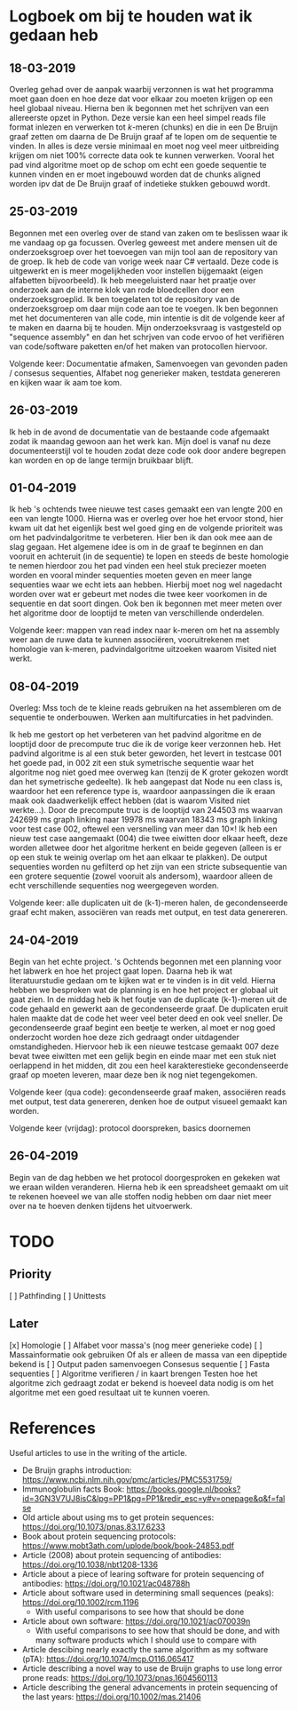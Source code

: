 # Logboek om bij te houden wat ik gedaan heb

## 18-03-2019

Overleg gehad over de aanpak waarbij verzonnen is wat het programma moet gaan doen en hoe deze dat voor elkaar zou moeten krijgen op een heel globaal niveau. Hierna ben ik begonnen met het schrijven van een allereerste opzet in Python. Deze versie kan een heel simpel reads file format inlezen en verwerken tot _k_-meren (chunks) en die in een De Bruijn graaf zetten om daarna de De Bruijn graaf af te lopen om de sequentie te vinden. In alles is deze versie minimaal en moet nog veel meer uitbreiding krijgen om niet 100% correcte data ook te kunnen verwerken. Vooral het pad vind algoritme moet op de schop om echt een goede sequentie te kunnen vinden en er moet ingebouwd worden dat de chunks aligned worden ipv dat de De Bruijn graaf of indetieke stukken gebouwd wordt.

## 25-03-2019

Begonnen met een overleg over de stand van zaken om te beslissen waar ik me vandaag op ga focussen. Overleg geweest met andere mensen uit de onderzoeksgroep over het toevoegen van mijn tool aan de repository van de groep. Ik heb de code van vorige week naar C# vertaald. Deze code is uitgewerkt en is meer mogelijkheden voor instellen bijgemaakt (eigen alfabetten bijvoorbeeld). Ik heb meegeluisterd naar het praatje over onderzoek aan de interne klok van rode bloedcellen door een onderzoeksgroeplid. Ik ben toegelaten tot de repository van de onderzoeksgroep om daar mijn code aan toe te voegen. Ik ben begonnen met het documenteren van alle code, min intentie is dit de volgende keer af te maken en daarna bij te houden. Mijn onderzoeksvraag is vastgesteld op "sequence assembly" en dan het schrjven van code ervoo of het verifiëren van code/software paketten en/of het maken van protocollen hiervoor.

Volgende keer: Documentatie afmaken, Samenvoegen van gevonden paden / consesus sequenties, Alfabet nog generieker maken, testdata genereren en kijken waar ik aam toe kom.

## 26-03-2019

Ik heb in de avond de documentatie van de bestaande code afgemaakt zodat ik maandag gewoon aan het werk kan. Mijn doel is vanaf nu deze documenteerstijl vol te houden zodat deze code ook door andere begrepen kan worden en op de lange termijn bruikbaar blijft.

## 01-04-2019

Ik heb 's ochtends twee nieuwe test cases gemaakt een van lengte 200 en een van lengte 1000. Hierna was er overleg over hoe het ervoor stond, hier kwam uit dat het eigenlijk best wel goed ging en de volgende prioriteit was om het padvindalgoritme te verbeteren. Hier ben ik dan ook mee aan de slag gegaan. Het algemene idee is om in de graaf te beginnen en dan vooruit en achteruit (in de sequentie) te lopen en steeds de beste homologie te nemen hierdoor zou het pad vinden een heel stuk preciezer moeten worden en vooral minder sequenties moeten geven en meer lange sequenties waar we echt iets aan hebben. Hierbij moet nog wel nagedacht worden over wat er gebeurt met nodes die twee keer voorkomen in de sequentie en dat soort dingen. Ook ben ik begonnen met meer meten over het algoritme door de looptijd te meten van verschillende onderdelen.

Volgende keer: mappen van read index naar k-meren om het na assembly weer aan de ruwe data te kunnen associëren, vooruitrekenen met homologie van k-meren, padvindalgoritme uitzoeken waarom Visited niet werkt.

## 08-04-2019

Overleg: Mss toch de te kleine reads gebruiken na het assembleren om de sequentie te onderbouwen. Werken aan multifurcaties in het padvinden.

Ik heb me gestort op het verbeteren van het padvind algoritme en de looptijd door de precompute truc die ik de vorige keer verzonnen heb. Het padvind algoritme is al een stuk beter geworden, het levert in testcase 001 het goede pad, in 002 zit een stuk symetrische sequentie waar het algoritme nog niet goed mee overweg kan (tenzij de K groter gekozen wordt dan het symetrische gedeelte). Ik heb aangepast dat Node nu een class is, waardoor het een reference type is, waardoor aanpassingen die ik eraan maak ook daadwerkelijk effect hebben (dat is waarom Visited niet werkte...). Door de precompute truc is de looptijd van 244503 ms waarvan 242699 ms graph linking naar 19978 ms waarvan 18343 ms graph linking voor test case 002, oftewel een versnelling van meer dan 10×! Ik heb een nieuw test case aangemaakt (004) die twee eiwitten door elkaar heeft, deze worden alletwee door het algoritme herkent en beide gegeven (alleen is er op een stuk te weinig overlap om het aan elkaar te plakken). De output sequenties worden nu gefilterd op het zijn van een stricte subsequentie van een grotere sequentie (zowel vooruit als andersom), waardoor alleen de echt verschillende sequenties nog weergegeven worden.

Volgende keer: alle duplicaten uit de (k-1)-meren halen, de gecondenseerde graaf echt maken, associëren van reads met output, en test data genereren.

## 24-04-2019

Begin van het echte project. 's Ochtends begonnen met een planning voor het labwerk en hoe het project gaat lopen. Daarna heb ik wat literatuurstudie gedaan om te kijken wat er te vinden is in dit veld. Hierna hebben we besproken wat de planning is en hoe het project er globaal uit gaat zien. In de middag heb ik het foutje van de duplicate (k-1)-meren uit de code gehaald en gewerkt aan de gecondenseerde graaf. De duplicaten eruit halen maakte dat de code het weer veel beter deed en ook veel sneller. De gecondenseerde graaf begint een beetje te werken, al moet er nog goed onderzocht worden hoe deze zich gedraagt onder uitdagender omstandigheden. Hiervoor heb ik een nieuwe testcase gemaakt 007 deze bevat twee eiwitten met een gelijk begin en einde maar met een stuk niet oerlappend in het midden, dit zou een heel karakterestieke gecondenseerde graaf op moeten leveren, maar deze ben ik nog niet tegengekomen.

Volgende keer (qua code): gecondenseerde graaf maken, associëren reads met output, test data genereren, denken hoe de output visueel gemaakt kan worden.

Volgende keer (vrijdag): protocol doorspreken, basics doornemen

## 26-04-2019

Begin van de dag hebben we het protocol doorgesproken en gekeken wat we eraan wilden veranderen. Hierna heb ik een spreadsheet gemaakt om uit te rekenen hoeveel we van alle stoffen nodig hebben om daar niet meer over na te hoeven denken tijdens het uitvoerwerk.

# TODO

## Priority
[ ] Pathfinding
[ ] Unittests

## Later
[x] Homologie
[ ] Alfabet voor massa's (nog meer generieke code)
[ ] Massainformatie ook gebruiken
    Of als er alleen de massa van een dipeptide bekend is
[ ] Output paden samenvoegen
    Consesus sequentie
[ ] Fasta sequenties
[ ] Algoritme verifieren / in kaart brengen
    Testen hoe het algoritme zich gedraagt zodat er bekend is hoeveel data nodig is om het algoritme met een goed resultaat uit te kunnen voeren.

# References

Useful articles to use in the writing of the article.

* De Bruijn graphs introduction: https://www.ncbi.nlm.nih.gov/pmc/articles/PMC5531759/
* Immunoglobulin facts Book: https://books.google.nl/books?id=3GN3V7UJ8isC&lpg=PP1&pg=PP1&redir_esc=y#v=onepage&q&f=false
* Old article about using ms to get protein sequences: https://doi.org/10.1073/pnas.83.17.6233
* Book about protein sequencing protocols: https://www.mobt3ath.com/uplode/book/book-24853.pdf
* Article (2008) about protein sequencing of antibodies: https://doi.org/10.1038/nbt1208-1336
* Article about a piece of learing software for protein sequencing of antibodies: https://doi.org/10.1021/ac048788h
* Article about software used in determining small sequences (peaks):  https://doi.org/10.1002/rcm.1196
   * With useful comparisons to see how that should be done
* Article about own software: https://doi.org/10.1021/ac070039n
   * With useful comparisons to see how that should be done, and with many software products which I should use to compare with
* Article descibing nearly exactly the same algorithm as my software (pTA): https://doi.org/10.1074/mcp.O116.065417
* Article describing a novel way to use de Bruijn graphs to use long error prone reads: https://doi.org/10.1073/pnas.1604560113
* Article describing the general advancements in protein sequencing of the last years: https://doi.org/10.1002/mas.21406